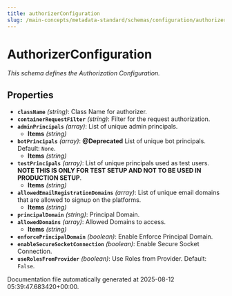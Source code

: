 ```yaml
---
title: authorizerConfiguration
slug: /main-concepts/metadata-standard/schemas/configuration/authorizerconfiguration
---
```


# AuthorizerConfiguration

*This schema defines the Authorization Configuration.*

## Properties

- **`className`** *(string)*: Class Name for authorizer.
- **`containerRequestFilter`** *(string)*: Filter for the request authorization.
- **`adminPrincipals`** *(array)*: List of unique admin principals.
  - **Items** *(string)*
- **`botPrincipals`** *(array)*: **@Deprecated** List of unique bot principals. Default: `None`.
  - **Items** *(string)*
- **`testPrincipals`** *(array)*: List of unique principals used as test users. **NOTE THIS IS ONLY FOR TEST SETUP AND NOT TO BE USED IN PRODUCTION SETUP**.
  - **Items** *(string)*
- **`allowedEmailRegistrationDomains`** *(array)*: List of unique email domains that are allowed to signup on the platforms.
  - **Items** *(string)*
- **`principalDomain`** *(string)*: Principal Domain.
- **`allowedDomains`** *(array)*: Allowed Domains to access.
  - **Items** *(string)*
- **`enforcePrincipalDomain`** *(boolean)*: Enable Enforce Principal Domain.
- **`enableSecureSocketConnection`** *(boolean)*: Enable Secure Socket Connection.
- **`useRolesFromProvider`** *(boolean)*: Use Roles from Provider. Default: `False`.


Documentation file automatically generated at 2025-08-12 05:39:47.683420+00:00.
